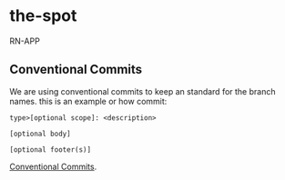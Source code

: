 # the-spot

RN-APP

## Conventional Commits

We are using conventional commits to keep an standard for the branch names.
this is an example or how commit:

`type>[optional scope]: <description>`

`[optional body]`

`[optional footer(s)]`

[Conventional Commits](https://www.conventionalcommits.org/en/v1.0.0/).
